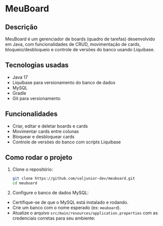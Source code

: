 # MeuBoard

## Descrição
MeuBoard é um gerenciador de boards (quadro de tarefas) desenvolvido em Java, com funcionalidades de CRUD, movimentação de cards, bloqueio/desbloqueio e controle de versões do banco usando Liquibase.

## Tecnologias usadas
- Java 17  
- Liquibase para versionamento do banco de dados  
- MySQL  
- Gradle  
- Git para versionamento  

## Funcionalidades
- Criar, editar e deletar boards e cards  
- Movimentar cards entre colunas  
- Bloquear e desbloquear cards  
- Controle de versões do banco com scripts Liquibase  

## Como rodar o projeto
1. Clone o repositório:

   ```bash
   git clone https://github.com/valjunior-dev/meuboard.git
   cd meuboard
   
2. Configure o banco de dados MySQL:

- Certifique-se de que o MySQL está instalado e rodando.
- Crie um banco com o nome esperado (ex: `meuboard`).
- Atualize o arquivo `src/main/resources/application.properties` com as credenciais corretas para seu ambiente:

